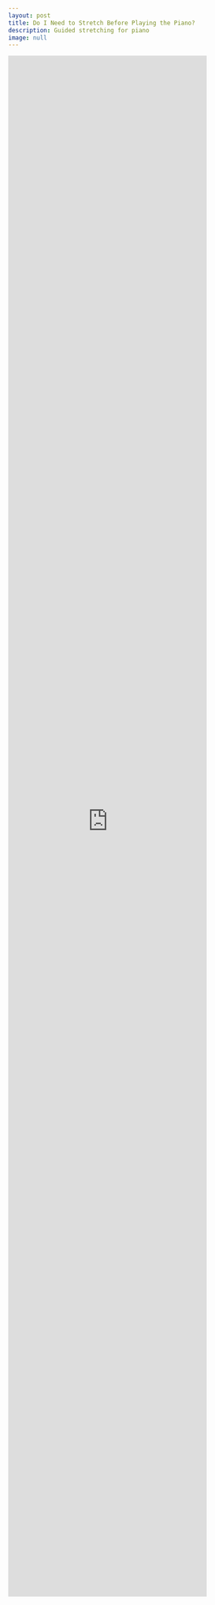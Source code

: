 ```yaml
---
layout: post
title: Do I Need to Stretch Before Playing the Piano?
description: Guided stretching for piano
image: null
---
```

<iframe width="80%" height="80%" src="https://www.youtube.com/embed/FCZsJNfznpg" frameborder="0" allow="accelerometer; encrypted-media; gyroscope; picture-in-picture" allowfullscreen align="middle"></iframe>
